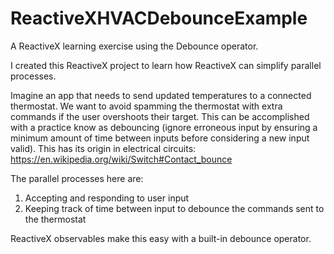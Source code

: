 # ReactiveXHVACDebounceExample
A ReactiveX learning exercise using the Debounce operator.

I created this ReactiveX project to learn how ReactiveX can simplify parallel processes. 

Imagine an app that needs to send updated temperatures to a connected thermostat. We want to avoid spamming the thermostat with extra commands if the user overshoots their target. This can be accomplished with a practice know as debouncing (ignore erroneous input by ensuring a minimum amount of time between inputs before considering a new input valid). This has its origin in electrical circuits: https://en.wikipedia.org/wiki/Switch#Contact_bounce

The parallel processes here are:
1. Accepting and responding to user input
2. Keeping track of time between input to debounce the commands sent to the thermostat

ReactiveX observables make this easy with a built-in debounce operator.
